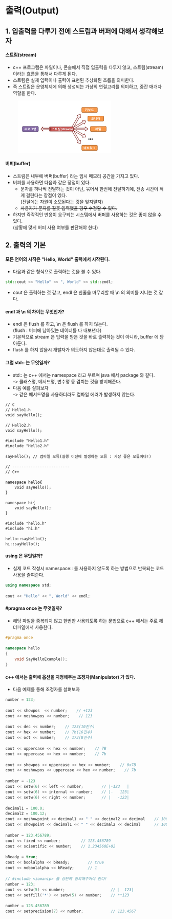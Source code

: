 # 출력(Output)

## 1. 입출력을 다루기 전에 스트림과 버퍼에 대해서 생각해보자

#### 스트림(stream)

* c++ 프로그램은 파일이나, 콘솔에서 직접 입출력을 다루지 않고, 스트림(stream) 이라는 흐름을 통해서 다루게 된다.&#x20;
* 스트림은 실제 입력이나 출력이 표현된 추상화된 흐름을 의미한다.&#x20;
* 즉 스트림은 운영체제에 의해 생성되는 가상의 연결고리를 의미하고, 중간 매개자 역할을 한다.

<figure><img src="../../.gitbook/assets/image (3) (1).png" alt="" width="290"><figcaption></figcaption></figure>

#### 버퍼(buffer)

* 스트림은 내부에 버퍼(buffer) 라는 임시 메모리 공간을 가지고 있다.&#x20;
* 버퍼를 사용하면 다음과 같은 장점이 있다.&#x20;
  * 문자를 하나씩 전달하는 것이 아닌, 묶어서 한번에 전달하기에, 전송 시간이 적게 걸린다는 장점이 있다. \
    (전달에는 자원이 소모된다는 것을 잊지말자)
  * ~~사용자가 문자를 잘못 입력했을 경우 수정할 수 있다.~~
* 하지만 즉각적인 반응이 요구되는 시스템에서 버퍼를 사용하는 것은 좋지 않을 수 있다.\
  (상황에 맞게 버퍼 사용 여부를 판단해야 한다)

## 2. 출력의 기본

#### 모든 언어의 시작은 "Hello, World" 출력에서 시작된다.

* 다음과 같은 형식으로 출력하는 것을 볼 수 있다. &#x20;

```cpp
std::cout << "Hello" << ", World" << std::endl;
```

* cout 은 출력하는 것 같고, endl 은 한줄을 마무리할 때 \n 의 의미를 지니는 것 같다.

#### endl 과 \n 의 차이는 무엇인가?

* endl 은 flush 를 하고, \n 은 flush 를 하지 않는다. \
  (flush : 버퍼에 남아있는 데이터를 다 내보낸다)
* 기본적으로 stream 은 입력을 받은 것을 바로 출력하는 것이 아니라, buffer 에 담아둔다.&#x20;
* flush 를 하지 않을시 개발자가 의도하지 않은대로 출력될 수 있다.&#x20;

#### 그럼 std:: 는 무엇일까?&#x20;

* std:: 는 c++ 에서는 namespace 라고 부르며 java 에서 package 와 같다.\
  \-> 클래스명, 메서드명, 변수명 등 겹치는 것을 방지해준다.
* 다음 예를 살펴보자\
  \-> 같은 메서드명을 사용하더라도 컴파일 에러가 발생하지 않는다.&#x20;

<pre class="language-cpp"><code class="lang-cpp">// C
// Hello1.h
void sayHello();

// Hello2.h
void sayHello();

#include "Hello1.h"
#include "Hello2.h"

sayHello(); // 컴파일 오류(실행 이전에 발생하는 오류 : 가장 좋은 오류이다!)

// -------------------------
// C++

<strong>namespace hello{
</strong>    void sayHello();
}

namespace hi{
    void sayHello();
}

#include "hello.h"
#include "hi.h"

hello::sayHello();
hi::sayHello();
</code></pre>

#### using 은 무엇일까?

* 실제 코드 작성시 namespace:: 를 사용하지 않도록 하는 방법으로 반복되는 코드 사용을 줄여준다.

```cpp
using namespace std;

cout << "Hello" << ", World" << endl;
```

#### #pragma once 는 무엇일까?

* 해당 파일을 중복되지 않고 한번만 사용되도록 하는 문법으로 c++ 에서는 주로 헤더파일에서 사용한다.&#x20;

```cpp
#pragma once

namespace hello
{
	void SayHelloExample();
}
```

#### c++ 에서는 출력에 옵션을 지정해주는 조정자(Manipulator) 가 있다.&#x20;

* 다음 예제를 통해 조정자를 살펴보자

```cpp
number = 123;

cout << showpos  << number;    // +123
cout << noshowpos << number;    // 123

cout << dec << number;    // 123(10진수)
cout << hex << number;    // 7b(16진수)
cout << oct << number;    // 173(8진수)

cout << uppercase << hex << number;    // 7B
cout << uppercase << hex << number;    // 7b

cout << showpos << uppercase << hex << number;    // 0x7B
cout << noshowpos << uppercase << hex << number;    // 7b

number = -123
cout << setw(6) << left << number;        // |-123   |
cout << setw(6) << internal << number;    // |-   123|
cout << setw(6) << right << number;       // |   -123|

decimal1 = 100.0;
decimal2 = 100.12;
cout << noshowpoint << decimal1 << " " << decimal2 << decimal    // 100 100.12
cout << showpoint << decimal1 << " " << decimal2 << decimal      // 100.000 100.120

number = 123.456789;
cout << fixed << number;         // 123.456789
cout << scientific << number;    // 1.234568E+02

bReady = true;
cout << boolalpha << bReady;        // true
cout << noboolalpha << bReady;      // 1

// #include <iomanip> 를 상단에 정의해주어야 한다!
number = 123;
cout << setw(5) << number;                    // |  123|
cout << setfill('*') << setw(5) << number;    // **123

number = 123.456789
cout << setprecision(7) << number;            // 123.4567
```
